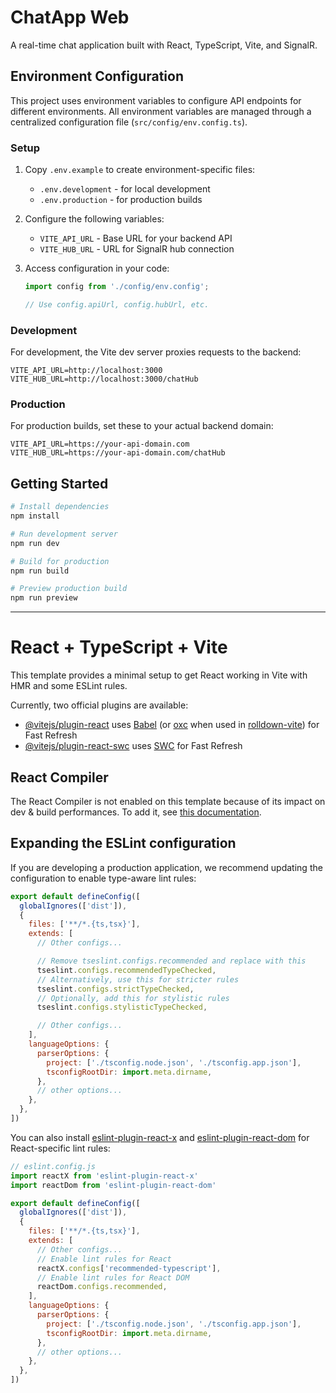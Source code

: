 # ChatApp Web

A real-time chat application built with React, TypeScript, Vite, and SignalR.

## Environment Configuration

This project uses environment variables to configure API endpoints for different environments. All environment variables are managed through a centralized configuration file (`src/config/env.config.ts`).

### Setup

1. Copy `.env.example` to create environment-specific files:
   - `.env.development` - for local development
   - `.env.production` - for production builds

2. Configure the following variables:
   - `VITE_API_URL` - Base URL for your backend API
   - `VITE_HUB_URL` - URL for SignalR hub connection

3. Access configuration in your code:
   ```typescript
   import config from './config/env.config';
   
   // Use config.apiUrl, config.hubUrl, etc.
   ```

### Development

For development, the Vite dev server proxies requests to the backend:

```env
VITE_API_URL=http://localhost:3000
VITE_HUB_URL=http://localhost:3000/chatHub
```

### Production

For production builds, set these to your actual backend domain:

```env
VITE_API_URL=https://your-api-domain.com
VITE_HUB_URL=https://your-api-domain.com/chatHub
```

## Getting Started

```bash
# Install dependencies
npm install

# Run development server
npm run dev

# Build for production
npm run build

# Preview production build
npm run preview
```

---

# React + TypeScript + Vite

This template provides a minimal setup to get React working in Vite with HMR and some ESLint rules.

Currently, two official plugins are available:

- [@vitejs/plugin-react](https://github.com/vitejs/vite-plugin-react/blob/main/packages/plugin-react) uses [Babel](https://babeljs.io/) (or [oxc](https://oxc.rs) when used in [rolldown-vite](https://vite.dev/guide/rolldown)) for Fast Refresh
- [@vitejs/plugin-react-swc](https://github.com/vitejs/vite-plugin-react/blob/main/packages/plugin-react-swc) uses [SWC](https://swc.rs/) for Fast Refresh

## React Compiler

The React Compiler is not enabled on this template because of its impact on dev & build performances. To add it, see [this documentation](https://react.dev/learn/react-compiler/installation).

## Expanding the ESLint configuration

If you are developing a production application, we recommend updating the configuration to enable type-aware lint rules:

```js
export default defineConfig([
  globalIgnores(['dist']),
  {
    files: ['**/*.{ts,tsx}'],
    extends: [
      // Other configs...

      // Remove tseslint.configs.recommended and replace with this
      tseslint.configs.recommendedTypeChecked,
      // Alternatively, use this for stricter rules
      tseslint.configs.strictTypeChecked,
      // Optionally, add this for stylistic rules
      tseslint.configs.stylisticTypeChecked,

      // Other configs...
    ],
    languageOptions: {
      parserOptions: {
        project: ['./tsconfig.node.json', './tsconfig.app.json'],
        tsconfigRootDir: import.meta.dirname,
      },
      // other options...
    },
  },
])
```

You can also install [eslint-plugin-react-x](https://github.com/Rel1cx/eslint-react/tree/main/packages/plugins/eslint-plugin-react-x) and [eslint-plugin-react-dom](https://github.com/Rel1cx/eslint-react/tree/main/packages/plugins/eslint-plugin-react-dom) for React-specific lint rules:

```js
// eslint.config.js
import reactX from 'eslint-plugin-react-x'
import reactDom from 'eslint-plugin-react-dom'

export default defineConfig([
  globalIgnores(['dist']),
  {
    files: ['**/*.{ts,tsx}'],
    extends: [
      // Other configs...
      // Enable lint rules for React
      reactX.configs['recommended-typescript'],
      // Enable lint rules for React DOM
      reactDom.configs.recommended,
    ],
    languageOptions: {
      parserOptions: {
        project: ['./tsconfig.node.json', './tsconfig.app.json'],
        tsconfigRootDir: import.meta.dirname,
      },
      // other options...
    },
  },
])
```
